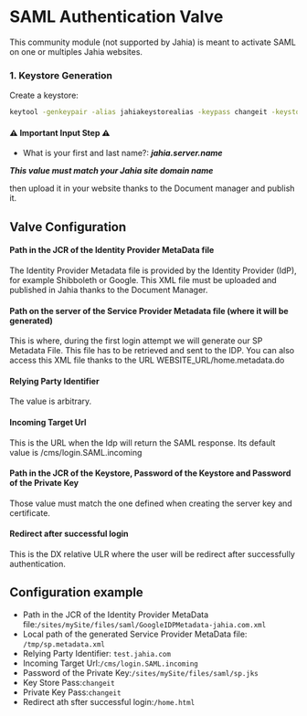 # SAML Authentication Valve
This community module (not supported by Jahia) is meant to activate SAML on one or multiples Jahia websites.


### 1. Keystore Generation

Create a keystore: 
```sh
keytool -genkeypair -alias jahiakeystorealias -keypass changeit -keystore sp.jks -storepass changeit -keyalg RSA -keysize 2048 -validity 3650
```

#### :warning: Important Input Step :warning:
- What is your first and last name?: ***jahia.server.name***

***This value must match your Jahia site domain name***

  then upload it in your website thanks to the Document manager and publish it.
  
## Valve Configuration

#### Path in the JCR of the Identity Provider MetaData file
The Identity Provider Metadata file is provided by the Identity Provider (IdP), for example Shibboleth or Google. This XML file must be uploaded and published in Jahia thanks to the Document Manager.

#### Path on the server of the Service Provider Metadata file (where it will be generated)
This is where, during the first login attempt we will generate our SP Metadata File. This file has to be retrieved and sent to the IDP. You can also access this XML file thanks to the URL WEBSITE_URL/home.metadata.do

#### Relying Party Identifier
The value is arbitrary.

#### Incoming Target Url
This is the URL when the Idp will return the SAML response. Its default value is /cms/login.SAML.incoming

#### Path in the JCR of the Keystore, Password of the Keystore and Password of the Private Key
Those value must match the one defined when creating the server key and certificate.

#### Redirect after successful login
This is the DX relative ULR where the user will be redirect after successfully authentication.

## Configuration example

- Path in the JCR of the Identity Provider MetaData file:`/sites/mySite/files/saml/GoogleIDPMetadata-jahia.com.xml`
- Local path of the generated Service Provider MetaData file:
`/tmp/sp.metadata.xml`
- Relying Party Identifier: `test.jahia.com`
- Incoming Target Url:`/cms/login.SAML.incoming`
- Password of the Private Key:`/sites/mySite/files/saml/sp.jks`
- Key Store Pass:`changeit`
- Private Key Pass:`changeit`
- Redirect ath sfter successful login:`/home.html`
